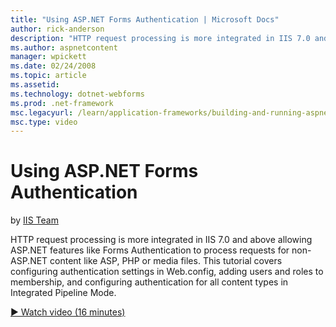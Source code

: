 ```yaml
---
title: "Using ASP.NET Forms Authentication | Microsoft Docs"
author: rick-anderson
description: "HTTP request processing is more integrated in IIS 7.0 and above allowing ASP.NET features like Forms Authentication to process requests for non-ASP.NET conte..."
ms.author: aspnetcontent
manager: wpickett
ms.date: 02/24/2008
ms.topic: article
ms.assetid: 
ms.technology: dotnet-webforms
ms.prod: .net-framework
msc.legacyurl: /learn/application-frameworks/building-and-running-aspnet-applications/using-aspnet-forms-authentication
msc.type: video
---
```

Using ASP.NET Forms Authentication
====================
by [IIS Team](https://twitter.com/inetsrv)

HTTP request processing is more integrated in IIS 7.0 and above allowing ASP.NET features like Forms Authentication to process requests for non-ASP.NET content like ASP, PHP or media files. This tutorial covers configuring authentication settings in Web.config, adding users and roles to membership, and configuring authentication for all content types in Integrated Pipeline Mode.

[&#9654; Watch video (16 minutes)](https://channel9.msdn.com/Blogs/IIS-NET-Site-Videos/using-aspnet-forms-authentication)